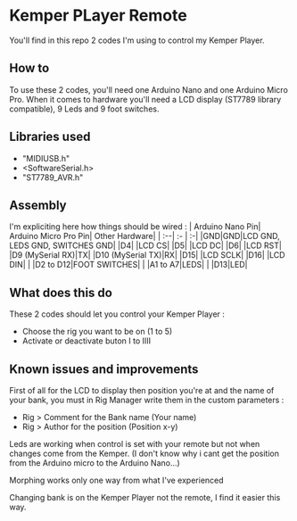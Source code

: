 # Kemper PLayer Remote
You'll find in this repo 2 codes I'm using to control my Kemper Player.
## How to
To use these 2 codes, you'll need one Arduino Nano and one Arduino Micro Pro. When it comes to hardware you'll need a LCD display (ST7789 library compatible), 9 Leds and 9 foot switches.
## Libraries used
- "MIDIUSB.h"
- <SoftwareSerial.h>
- "ST7789_AVR.h"
## Assembly
I'm expliciting here how things should be wired :
| Arduino Nano Pin| Arduino Micro Pro Pin| Other Hardware|
| :--| :- | :-|
|GND|GND|LCD GND, LEDS GND, SWITCHES GND|
|D4| |LCD CS|
|D5| |LCD DC|
|D6| |LCD RST|
|D9 (MySerial RX)|TX|
|D10 (MySerial TX)|RX|
|D15| |LCD SCLK|
|D16| |LCD DIN|
| |D2 to D12|FOOT SWITCHES|
| |A1 to A7|LEDS|
| |D13|LED|

## What does this do

These 2 codes should let you control your Kemper Player : 
- Choose the rig you want to be on (1 to 5)
- Activate or deactivate buton I to IIII


## Known issues and improvements

First of all for the LCD to display then position you're at and the name of your bank, you must in Rig Manager write them in the custom parameters : 

- Rig > Comment for the Bank name (Your name)
- Rig > Author for the position (Position x-y)

Leds are working when control is set with your remote but not when changes come from the Kemper. (I don't know why i cant get the position from the Arduino micro to the Arduino Nano...)

Morphing works only one way from what I've experienced

Changing bank is on the Kemper Player not the remote, I find it easier this way.

